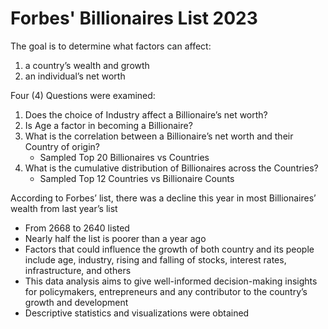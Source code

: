 # Forbes' Billionaires List 2023

The goal is to determine what factors can affect:
1. a country’s wealth and growth
2. an individual’s net worth

Four (4) Questions were examined:
1. Does the choice of Industry affect a Billionaire’s net worth?
2. Is Age a factor in becoming a Billionaire?
3. What is the correlation between a Billionaire’s net worth and their Country of origin?
    - Sampled Top 20 Billionaires vs Countries 
4. What is the cumulative distribution of Billionaires across the Countries?
    - Sampled Top 12 Countries vs Billionaire Counts

According to Forbes’ list, there was a decline this year in most Billionaires’ wealth from last year’s list
- From 2668 to 2640 listed 
- Nearly half the list is poorer than a year ago
- Factors that could influence the growth of both country and its people include age, industry, rising and falling of stocks, interest rates, infrastructure, and others
- This data analysis aims to give well-informed decision-making insights for policymakers, entrepreneurs and any contributor to the country’s growth and development 
- Descriptive statistics and visualizations were obtained
